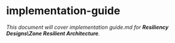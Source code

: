 # implementation-guide

_This document will cover implementation guide.md for **Resiliency Designs\Zone Resilient Architecture**._
